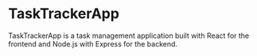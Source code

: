 # TaskTrackerApp
TaskTrackerApp is a task management application built with React for the frontend and Node.js with Express for the backend. 
